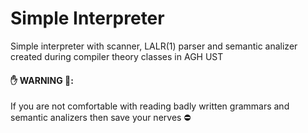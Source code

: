 
# Simple Interpreter 

Simple interpreter with scanner, LALR(1) parser and semantic analizer created during compiler theory classes in AGH UST

#### ✋ WARNING 🤚:
If you are not comfortable with reading badly written grammars and semantic analizers then save your nerves ⛔️
 